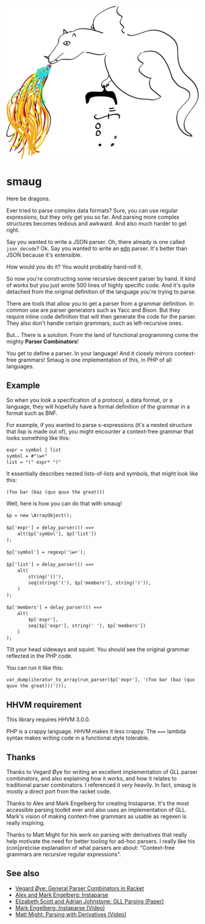 ![smaug the dragon](doc/dragon.png)

# smaug

Here be dragons.

Ever tried to parse complex data formats? Sure, you can use regular
expressions, but they only get you so far. And parsing more complex structures
becomes tedious and awkward. And also much harder to get right.

Say you wanted to write a JSON parser. Oh, there already is one called
`json_decode`? Ok. Say you wanted to write an
[edn](https://github.com/edn-format/edn) parser. It's better than JSON because
it's extensible.

How would you do it? You would probably hand-roll it.

So now you're constructing some recursive descent parser by hand. It kind of
works but you just wrote 500 lines of highly specific code. And it's quite
detached from the original definition of the language you're trying to parse.

There are tools that allow you to get a parser from a grammar definition. In
common use are parser generators such as Yacc and Bison. But they require
inline code definition that will then generate the code for the parser. They
also don't handle certain grammars, such as left-recursive ones.

But... There is a solution. From the land of functional programming come the
mighty **Parser Combinators**!

You get to define a parser. In your language! And it closely mirrors
context-free grammars! Smaug is one implementation of this, in PHP of all
languages.

## Example

So when you look a specification of a protocol, a data format, or a language,
they will hopefully have a formal definition of the grammar in a format such
as BNF.

For example, if you wanted to parse s-expressions (it's a nested structure
that lisp is made out of), you might encounter a context-free grammar that
looks something like this:

    expr = symbol | list
    symbol = #"\w+"
    list = "(" expr* ")"

It essentially describes nested lists-of-lists and symbols, that might look
like this:

    (foo bar (baz (qux quux the great)))

Well, here is how you can do that with smaug!

    $p = new \ArrayObject();

    $p['expr'] = delay_parser(() ==>
        alt($p['symbol'], $p['list'])
    );

    $p['symbol'] = regexp('\w+');

    $p['list'] = delay_parser(() ==>
        alt(
            string('()'),
            seq(string('('), $p['members'], string(')')),
        )
    );

    $p['members'] = delay_parser(() ==>
        alt(
            $p['expr'],
            seq($p['expr'], string(' '), $p['members'])
        )
    );

Tilt your head sideways and squint. You should see the original grammar
reflected in the PHP code.

You can run it like this:

    var_dump(iterator_to_array(run_parser($p['expr'], '(foo bar (baz (qux quux the great)))')));

## HHVM requirement

This library requires HHVM 3.0.0.

PHP is a crappy language. HHVM makes it less crappy. The `==>` lambda syntax
makes writing code in a functional style tolerable.

## Thanks

Thanks to Vegard Øye for writing an excellent implementation of GLL parser
combinators, and also explaining how it works, and how it relates to
traditional parser combinators. I referenced it *very* heavily. In fact, smaug
is mostly a direct port from the racket code.

Thanks to Alex and Mark Engelberg for creating Instaparse. It's the most
accessible parsing toolkit ever and also uses an implementation of GLL. Mark's
vision of making context-free grammars as usable as regexen is really
inspiring.

Thanks to Matt Might for his work on parsing with derivatives that really help
motivate the need for better tooling for ad-hoc parsers. I really like his
(con|pre)cise explanation of what parsers are about: "Context-free grammars
are recursive regular expressions".

## See also

* [Vegard Øye: General Parser Combinators in Racket](https://github.com/epsil/gll)
* [Alex and Mark Engelberg: Instaparse](https://github.com/Engelberg/instaparse)
* [Elizabeth Scott and Adrian Johnstone: GLL Parsing (Paper)](http://dotat.at/tmp/gll.pdf)
* [Mark Engelberg: Instaparse (Video)](www.youtube.com/watch?v=b2AUW6psVcE)
* [Matt Might: Parsing with Derivatives (Video)](https://www.youtube.com/watch?v=ZzsK8Am6dKU)
